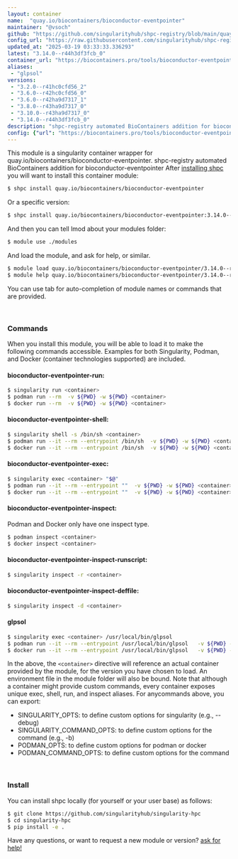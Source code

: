 ```yaml
---
layout: container
name:  "quay.io/biocontainers/bioconductor-eventpointer"
maintainer: "@vsoch"
github: "https://github.com/singularityhub/shpc-registry/blob/main/quay.io/biocontainers/bioconductor-eventpointer/container.yaml"
config_url: "https://raw.githubusercontent.com/singularityhub/shpc-registry/main/quay.io/biocontainers/bioconductor-eventpointer/container.yaml"
updated_at: "2025-03-19 03:33:33.336293"
latest: "3.14.0--r44h3df3fcb_0"
container_url: "https://biocontainers.pro/tools/bioconductor-eventpointer"
aliases:
 - "glpsol"
versions:
 - "3.2.0--r41hc0cfd56_2"
 - "3.6.0--r42hc0cfd56_0"
 - "3.6.0--r42ha9d7317_1"
 - "3.8.0--r43ha9d7317_0"
 - "3.10.0--r43ha9d7317_0"
 - "3.14.0--r44h3df3fcb_0"
description: "shpc-registry automated BioContainers addition for bioconductor-eventpointer"
config: {"url": "https://biocontainers.pro/tools/bioconductor-eventpointer", "maintainer": "@vsoch", "description": "shpc-registry automated BioContainers addition for bioconductor-eventpointer", "latest": {"3.14.0--r44h3df3fcb_0": "sha256:1685daa31e3370952483134f5d1e717cadcfc8ecc4adc5fd711965da71fffac8"}, "tags": {"3.2.0--r41hc0cfd56_2": "sha256:fee5dea8e503b4caa8bda43ac8d3aa9f27fa3d7ca1724846ff104039e2554dfd", "3.6.0--r42hc0cfd56_0": "sha256:8a88c9e414cce96c24247dde77a40d7dec6c7cd6a5fcf573baa81ba56e936609", "3.6.0--r42ha9d7317_1": "sha256:a048382473bd584fee8a2bef26ae0a4264e6d5c9336c178d359f752fb060a948", "3.8.0--r43ha9d7317_0": "sha256:93e61720059ddabe6c2b8a407e0af307d30256e54f71f8944b823e0f7b5a99f8", "3.10.0--r43ha9d7317_0": "sha256:bfff501a562fd10ea0d201b630c60eddb7a45a782aa28270c2c055dd6c407a62", "3.14.0--r44h3df3fcb_0": "sha256:1685daa31e3370952483134f5d1e717cadcfc8ecc4adc5fd711965da71fffac8"}, "docker": "quay.io/biocontainers/bioconductor-eventpointer", "aliases": {"glpsol": "/usr/local/bin/glpsol"}}
---
```


This module is a singularity container wrapper for quay.io/biocontainers/bioconductor-eventpointer.
shpc-registry automated BioContainers addition for bioconductor-eventpointer
After [installing shpc](#install) you will want to install this container module:


```bash
$ shpc install quay.io/biocontainers/bioconductor-eventpointer
```

Or a specific version:

```bash
$ shpc install quay.io/biocontainers/bioconductor-eventpointer:3.14.0--r44h3df3fcb_0
```

And then you can tell lmod about your modules folder:

```bash
$ module use ./modules
```

And load the module, and ask for help, or similar.

```bash
$ module load quay.io/biocontainers/bioconductor-eventpointer/3.14.0--r44h3df3fcb_0
$ module help quay.io/biocontainers/bioconductor-eventpointer/3.14.0--r44h3df3fcb_0
```

You can use tab for auto-completion of module names or commands that are provided.

<br>

### Commands

When you install this module, you will be able to load it to make the following commands accessible.
Examples for both Singularity, Podman, and Docker (container technologies supported) are included.

#### bioconductor-eventpointer-run:

```bash
$ singularity run <container>
$ podman run --rm  -v ${PWD} -w ${PWD} <container>
$ docker run --rm  -v ${PWD} -w ${PWD} <container>
```

#### bioconductor-eventpointer-shell:

```bash
$ singularity shell -s /bin/sh <container>
$ podman run --it --rm --entrypoint /bin/sh  -v ${PWD} -w ${PWD} <container>
$ docker run --it --rm --entrypoint /bin/sh  -v ${PWD} -w ${PWD} <container>
```

#### bioconductor-eventpointer-exec:

```bash
$ singularity exec <container> "$@"
$ podman run --it --rm --entrypoint ""  -v ${PWD} -w ${PWD} <container> "$@"
$ docker run --it --rm --entrypoint ""  -v ${PWD} -w ${PWD} <container> "$@"
```

#### bioconductor-eventpointer-inspect:

Podman and Docker only have one inspect type.

```bash
$ podman inspect <container>
$ docker inspect <container>
```

#### bioconductor-eventpointer-inspect-runscript:

```bash
$ singularity inspect -r <container>
```

#### bioconductor-eventpointer-inspect-deffile:

```bash
$ singularity inspect -d <container>
```


#### glpsol

```bash
$ singularity exec <container> /usr/local/bin/glpsol
$ podman run --it --rm --entrypoint /usr/local/bin/glpsol   -v ${PWD} -w ${PWD} <container> -c " $@"
$ docker run --it --rm --entrypoint /usr/local/bin/glpsol   -v ${PWD} -w ${PWD} <container> -c " $@"
```



In the above, the `<container>` directive will reference an actual container provided
by the module, for the version you have chosen to load. An environment file in the
module folder will also be bound. Note that although a container
might provide custom commands, every container exposes unique exec, shell, run, and
inspect aliases. For anycommands above, you can export:

 - SINGULARITY_OPTS: to define custom options for singularity (e.g., --debug)
 - SINGULARITY_COMMAND_OPTS: to define custom options for the command (e.g., -b)
 - PODMAN_OPTS: to define custom options for podman or docker
 - PODMAN_COMMAND_OPTS: to define custom options for the command

<br>

### Install

You can install shpc locally (for yourself or your user base) as follows:

```bash
$ git clone https://github.com/singularityhub/singularity-hpc
$ cd singularity-hpc
$ pip install -e .
```

Have any questions, or want to request a new module or version? [ask for help!](https://github.com/singularityhub/singularity-hpc/issues)
